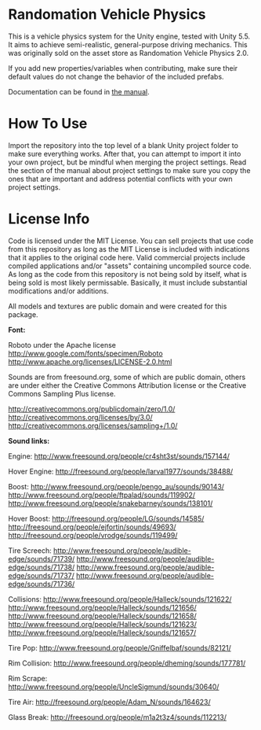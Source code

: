 # Randomation Vehicle Physics
This is a vehicle physics system for the Unity engine, tested with Unity 5.5. It aims to achieve semi-realistic, general-purpose driving mechanics. This was originally sold on the asset store as Randomation Vehicle Physics 2.0.

If you add new properties/variables when contributing, make sure their default values do not change the behavior of the included prefabs.

Documentation can be found in [the manual](Assets/RVP_Manual.pdf).

# How To Use

Import the repository into the top level of a blank Unity project folder to make sure everything works. After that, you can attempt to import it into your own project, but be mindful when merging the project settings. Read the section of the manual about project settings to make sure you copy the ones that are important and address potential conflicts with your own project settings.

# License Info

Code is licensed under the MIT License. You can sell projects that use code from this repository as long as the MIT License is included with indications that it applies to the original code here. Valid commercial projects include compiled applications and/or "assets" containing uncompiled source code. As long as the code from this repository is not being sold by itself, what is being sold is most likely permissable. Basically, it must include substantial modifications and/or additions.

All models and textures are public domain and were created for this package.

**Font:**

Roboto under the Apache license
http://www.google.com/fonts/specimen/Roboto
http://www.apache.org/licenses/LICENSE-2.0.html

Sounds are from freesound.org, some of which are public domain, others are under either the Creative Commons Attribution license or the Creative Commons Sampling Plus license.

http://creativecommons.org/publicdomain/zero/1.0/
http://creativecommons.org/licenses/by/3.0/
http://creativecommons.org/licenses/sampling+/1.0/

**Sound links:**

Engine: http://www.freesound.org/people/cr4sht3st/sounds/157144/

Hover Engine: http://freesound.org/people/larval1977/sounds/38488/

Boost: http://www.freesound.org/people/pengo_au/sounds/90143/
http://www.freesound.org/people/ftpalad/sounds/119902/
http://www.freesound.org/people/snakebarney/sounds/138101/

Hover Boost:
http://freesound.org/people/LG/sounds/14585/
http://freesound.org/people/ejfortin/sounds/49693/
http://freesound.org/people/vrodge/sounds/119499/

Tire Screech: http://www.freesound.org/people/audible-edge/sounds/71739/
http://www.freesound.org/people/audible-edge/sounds/71738/
http://www.freesound.org/people/audible-edge/sounds/71737/
http://www.freesound.org/people/audible-edge/sounds/71736/

Collisions: http://www.freesound.org/people/Halleck/sounds/121622/
http://www.freesound.org/people/Halleck/sounds/121656/
http://www.freesound.org/people/Halleck/sounds/121658/
http://www.freesound.org/people/Halleck/sounds/121623/
http://www.freesound.org/people/Halleck/sounds/121657/

Tire Pop: http://www.freesound.org/people/Gniffelbaf/sounds/82121/

Rim Collision: http://www.freesound.org/people/dheming/sounds/177781/

Rim Scrape: http://www.freesound.org/people/UncleSigmund/sounds/30640/

Tire Air: http://freesound.org/people/Adam_N/sounds/164623/

Glass Break: http://freesound.org/people/m1a2t3z4/sounds/112213/
